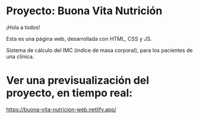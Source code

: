 # Proyecto: Buona Vita Nutrición

¡Hola a todos!

Esta es una página web, desarrollada con HTML, CSS y JS.

Sistema de cálculo del IMC (índice de masa corporal), para los pacientes de una clínica.


# Ver una previsualización del proyecto, en tiempo real:

https://buona-vita-nutricion-web.netlify.app/



